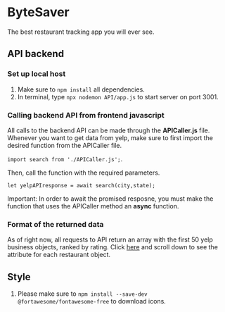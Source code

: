 # ByteSaver
The best restaurant tracking app you will ever see.

## API backend
### Set up local host
1. Make sure to `npm install` all dependencies.
2. In terminal, type `npx nodemon API/app.js` to start server on port 3001.
### Calling backend API from frontend javascript
All calls to the backend API can be made through the **APICaller.js** file. Whenever you want to get data from yelp, make sure to first import the desired function from the APICaller file.

 `import search from './APICaller.js';`. 

Then, call the function with the required parameters. 

`let yelpAPIresponse = await search(city,state);`

Important: In order to await the promised resposne, you must make the function that uses the APICaller method an **async** function.

### Format of the returned data
As of right now, all requests to API return an array with the first 50 yelp business objects, ranked by rating. Click [here](https://www.yelp.com/developers/documentation/v3/business_search) and scroll down to see the attribute for each restaurant object. 

## Style
1. Please make sure to `npm install --save-dev @fortawesome/fontawesome-free` to download icons.
